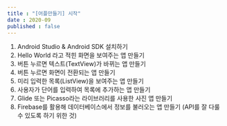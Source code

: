 ```yaml
---
title : "[어플만들기] 시작"
date : 2020-09
published : false
---
```



1. Android Studio & Android SDK 설치하기
2. Hello World 라고 적힌 화면을 보여주는 앱 만들기
3. 버튼 누르면 텍스트(TextView)가 바뀌는 앱 만들기
4. 버튼 누르면 화면이 전환되는 앱 만들기
5. 미리 입력한 목록(ListView)을 보여주는 앱 만들기
6. 사용자가 단어를 입력하여 목록에 추가하는 앱 만들기
7. Glide 또는 Picasso라는 라이브러리를 사용한 사진 앱 만들기
8. Firebase를 활용해 데이터베이스에서 정보를 불러오는 앱 만들기 (API를 잘 다룰 수 있도록 하기 위한 것)
